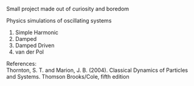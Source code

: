 <p>Small project made out of curiosity and boredom</p>
<p>Physics simulations of oscillating systems</p>
<ol>
<li>Simple Harmonic</li>
<li>Damped</li>
<li>Damped Driven</li>
<li>van der Pol</li>
</ol>
<p>References:<br>
Thornton, S. T. and Marion, J. B. (2004). Classical Dynamics of Particles and Systems. Thomson Brooks/Cole, fifth edition<br>
